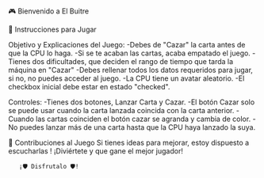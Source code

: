 🎮 Bienvenido a El Buitre

🚦 Instrucciones para Jugar

Objetivo y Explicaciones del Juego:
    -Debes de "Cazar" la carta antes de que la CPU lo haga.
    -Si se te acaban las cartas, acaba empatado el juego.
    -Tienes dos dificultades, que deciden el rango de tiempo que tarda la máquina en "Cazar"
    -Debes rellenar todos los datos requeridos para jugar, si no, no puedes acceder al juego.
    -La CPU tiene un avatar aleatorio.
    -El checkbox inicial debe estar en estado "checked".

Controles:
    -Tienes dos botones, Lanzar Carta y Cazar.
    -El botón Cazar solo se puede usar cuando la carta lanzada coincida con la carta anterior.
    -Cuando las cartas coinciden el botón cazar se agranda y cambia de color.
    -No puedes lanzar más de una carta hasta que la CPU haya lanzado la suya.


🌟 Contribuciones al Juego
Si tienes ideas para mejorar, estoy dispuesto a escucharlas !
¡Diviértete y que gane el mejor jugador!

       ¡🛡️ Disfrutalo 🛡️!
